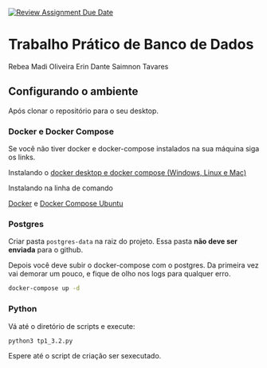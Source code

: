 [![Review Assignment Due Date](https://classroom.github.com/assets/deadline-readme-button-22041afd0340ce965d47ae6ef1cefeee28c7c493a6346c4f15d667ab976d596c.svg)](https://classroom.github.com/a/zixaop7v)

# Trabalho Prático de Banco de Dados
Rebea Madi Oliveira
Erin Dante
Saimnon Tavares

## Configurando o ambiente
Após clonar o repositório para o seu desktop.

### Docker e Docker Compose
Se você não tiver docker e docker-compose instalados na sua máquina siga os links.

Instalando o [docker desktop e docker compose (Windows, Linux e Mac)](https://www.docker.com/products/docker-desktop/)

Instalando na linha de comando

[Docker](https://www.digitalocean.com/community/tutorials/how-to-install-and-use-docker-on-ubuntu-20-04-pt) e [Docker Compose Ubuntu](https://www.digitalocean.com/community/tutorials/how-to-install-and-use-docker-compose-on-ubuntu-20-04-pt)

### Postgres

Criar pasta `postgres-data` na raiz do projeto. Essa pasta **não deve ser enviada** para o github.

Depois você deve subir o docker-compose com o postgres. Da primeira vez vai demorar um pouco, e fique de olho nos logs para qualquer erro.

```bash
docker-compose up -d
```

### Python

Vá até o diretório de scripts e execute:
```bash
python3 tp1_3.2.py
```

Espere até o script de criação ser sexecutado.